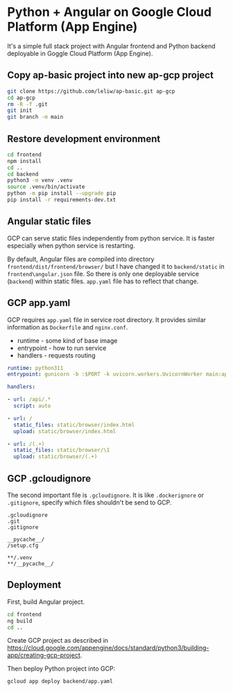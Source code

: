 # Python + Angular on Google Cloud Platform (App Engine)

It's a simple full stack project with Angular frontend and Python backend
deployable in Goggle Cloud Platform (App Engine).

## Copy ap-basic project into new ap-gcp project

```bash
git clone https://github.com/leliw/ap-basic.git ap-gcp
cd ap-gcp
rm -R -f .git
git init
git branch -m main
```

## Restore development environment

```bash
cd frontend
npm install
cd ..
cd backend
python3 -m venv .venv
source .venv/bin/activate
python -m pip install --upgrade pip
pip install -r requirements-dev.txt
```

## Angular static files

GCP can serve static files independently from python service.
It is faster especially when python service is restarting.

By default, Angular files are compiled into directory
`frontend/dist/frontend/browser/` but I have changed it
to `backend/static` in `frontend\angular.json` file.
So there is only one deployable service (`backend`)
within static files. `app.yaml` file has to reflect that change.

## GCP app.yaml

GCP requires `app.yaml` file in service root directory.
It provides similar information as `Dockerfile` and `nginx.conf`.

- runtime - some kind of base image
- entrypoint - how to run service
- handlers - requests routing

```yaml
runtime: python311
entrypoint: gunicorn -b :$PORT -k uvicorn.workers.UvicornWorker main:app

handlers:

- url: /api/.*
  script: auto

- url: /
  static_files: static/browser/index.html
  upload: static/browser/index.html

- url: /(.+)
  static_files: static/browser/\1
  upload: static/browser/(.+)
```

## GCP .gcloudignore

The second important file is `.gcloudignore`.
It is like `.dockerignore` or `.gitignore`,
specify which files shouldn't be send to GCP.

```text
.gcloudignore
.git
.gitignore

__pycache__/
/setup.cfg

**/.venv
**/__pycache__/
```

## Deployment

First, build Angular project.

```bash
cd frontend
ng build
cd ..
```

Create GCP project as described in
<https://cloud.google.com/appengine/docs/standard/python3/building-app/creating-gcp-project>.

Then beploy Python project into GCP:

```bash
gcloud app deploy backend/app.yaml
```
